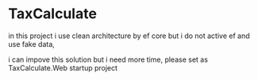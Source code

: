 
# TaxCalculate
in this project i use clean architecture by ef core
but i do not active ef and use fake data,

i can impove this solution but i need more time,
 please set as TaxCalculate.Web startup project
